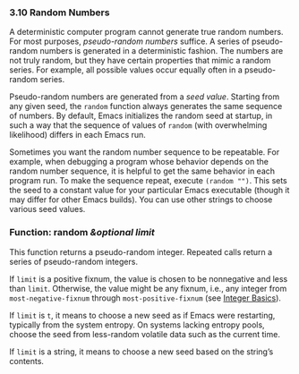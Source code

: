 

### 3.10 Random Numbers

A deterministic computer program cannot generate true random numbers. For most purposes, *pseudo-random numbers* suffice. A series of pseudo-random numbers is generated in a deterministic fashion. The numbers are not truly random, but they have certain properties that mimic a random series. For example, all possible values occur equally often in a pseudo-random series.

Pseudo-random numbers are generated from a *seed value*. Starting from any given seed, the `random` function always generates the same sequence of numbers. By default, Emacs initializes the random seed at startup, in such a way that the sequence of values of `random` (with overwhelming likelihood) differs in each Emacs run.

Sometimes you want the random number sequence to be repeatable. For example, when debugging a program whose behavior depends on the random number sequence, it is helpful to get the same behavior in each program run. To make the sequence repeat, execute `(random "")`. This sets the seed to a constant value for your particular Emacs executable (though it may differ for other Emacs builds). You can use other strings to choose various seed values.

### Function: **random** *\&optional limit*

This function returns a pseudo-random integer. Repeated calls return a series of pseudo-random integers.

If `limit` is a positive fixnum, the value is chosen to be nonnegative and less than `limit`. Otherwise, the value might be any fixnum, i.e., any integer from `most-negative-fixnum` through `most-positive-fixnum` (see [Integer Basics](Integer-Basics.html)).

If `limit` is `t`, it means to choose a new seed as if Emacs were restarting, typically from the system entropy. On systems lacking entropy pools, choose the seed from less-random volatile data such as the current time.

If `limit` is a string, it means to choose a new seed based on the string’s contents.

